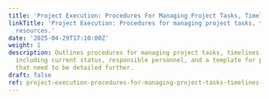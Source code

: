 ```yaml
---
title: 'Project Execution: Procedures For Managing Project Tasks, Timelines, And Resources.'
linkTitle: 'Project Execution: Procedures for managing project tasks, timelines, and
  resources.'
date: '2025-04-29T17:10:00Z'
weight: 1
description: Outlines procedures for managing project tasks, timelines, and resources,
  including current status, responsible personnel, and a template for process steps
  that need to be detailed further.
draft: false
ref: project-execution-procedures-for-managing-project-tasks-timelines-and-resources
---
```


